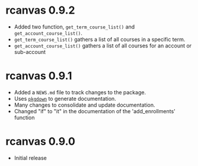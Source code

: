 # rcanvas 0.9.2

* Added two function, `get_term_course_list()` and `get_account_course_list()`.
* `get_term_course_list()` gathers a list of all courses in a specific term.
* `get_account_course_list()` gathers a list of all courses for an account or sub-account

# rcanvas 0.9.1

* Added a `NEWS.md` file to track changes to the package.
* Uses [`pkgdown`](https://hadley.github.io/pkgdown/index.html) to generate documentation.
* Many changes to consolidate and update documentation.
* Changed "if" to "it" in the documentation of the 'add_enrollments' function

# rcanvas 0.9.0

* Initial release
